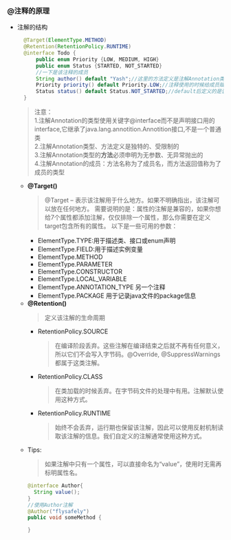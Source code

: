 ### @注释的原理
  + 注解的结构
    ```java
      @Target(ElementType.METHOD)
      @Retention(RetentionPolicy.RUNTIME)
      @interface Todo {
          public enum Priority {LOW, MEDIUM, HIGH}
          public enum Status {STARTED, NOT_STARTED}
          //一下是该注释的成员
          String author() default "Yash";//这里的方法定义是注解Annotation类型的特殊形式
          Priority priority() default Priority.LOW;//注释使用的时候给成员赋值直接使用=
          Status status() default Status.NOT_STARTED;//default后定义的是该成员属性的默认值
      }
    ```
    > 注意：<br>
      1.注解Annotation的类型使用关键字@interface而不是声明接口用的interface,它继承了java.lang.annotition.Annotition接口,不是一个普通类<br>
      2.注解Annotation类型、方法定义是独特的、受限制的<br>
      3.注解Annotation类型的**方法**必须申明为无参数、无异常抛出的<br>
      4.注解Annotation的成员：方法名称为了成员名，而方法返回值称为了成员的类型
    + **@Target()**
      > @Target – 表示该注解用于什么地方。如果不明确指出，该注解可以放在任何地方。
        需要说明的是：属性的注解是兼容的，如果你想给7个属性都添加注解，仅仅排除一个属性，那么你需要在定义target包含所有的属性。
        以下是一些可用的参数：
        * ElementType.TYPE:用于描述类、接口或enum声明
        * ElementType.FIELD:用于描述实例变量
        * ElementType.METHOD
        * ElementType.PARAMETER
        * ElementType.CONSTRUCTOR
        * ElementType.LOCAL_VARIABLE
        * ElementType.ANNOTATION_TYPE 另一个注释
        * ElementType.PACKAGE 用于记录java文件的package信息
    + **@Retention()**
      > 定义该注解的生命周期
        * RetentionPolicy.SOURCE
          > 在编译阶段丢弃。这些注解在编译结束之后就不再有任何意义，所以它们不会写入字节码。@Override, @SuppressWarnings都属于这类注解。
        * RetentionPolicy.CLASS
          > 在类加载的时候丢弃。在字节码文件的处理中有用。注解默认使用这种方式。
        * RetentionPolicy.RUNTIME
          > 始终不会丢弃，运行期也保留该注解，因此可以使用反射机制读取该注解的信息。我们自定义的注解通常使用这种方式。
    + Tips:
      > 如果注解中只有一个属性，可以直接命名为“value”，使用时无需再标明属性名。
      ```java
      @interface Author{
        String value();
      }
      //使用Author注解
      @Author("flysafely")
      public void someMethod {
      
      }
      ```
